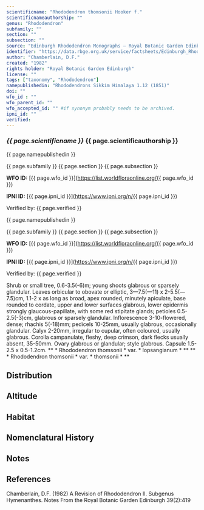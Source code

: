```yaml
---
scientificname: "Rhododendron thomsonii Hooker f."
scientificnameauthorship: ""
genus: "Rhododendron"
subfamily: ""
section: ""
subsection: ""
source: "Edinburgh Rhododendron Monographs – Royal Botanic Garden Edinburgh"
identifier: "https://data.rbge.org.uk/service/factsheets/Edinburgh_Rhododendron_Monographs.xhtml"
author: "Chamberlain, D.F."
created: "1982"
rights holder: "Royal Botanic Garden Edinburgh"
license: ""
tags: ["taxonomy", "Rhododendron"]
namepublishedin: "Rhododendrons Sikkim Himalaya 1.12 (1851)"
doi: ""
wfo_id : ""
wfo_parent_id: ""
wfo_accepted_id: "" #if synonym probably needs to be archived.                      
ipni_id: ""
verified:
---
```

### _{{ page.scientificname }}_ {{ page.scientificauthorship }}
 {{ page.namepublishedin }}

{{ page.subfamily }} {{ page.section }} {{ page.subsection }}

**WFO ID:** [{{ page.wfo_id }}](https://list.worldfloraonline.org/{{ page.wfo_id }})

**IPNI ID:** [{{ page.ipni_id }}](https://www.ipni.org/n/{{ page.ipni_id }})

Verified by: {{ page.verified }}

 {{ page.namepublishedin }}

{{ page.subfamily }} {{ page.section }} {{ page.subsection }}

**WFO ID:** [{{ page.wfo_id }}](https://list.worldfloraonline.org/{{ page.wfo_id }})

**IPNI ID:** [{{ page.ipni_id }}](https://www.ipni.org/n/{{ page.ipni_id }})

Verified by: {{ page.verified }}



Shrub or small tree, 0.6-3.5(-6)m; young shoots glabrous or sparsely glandular. Leaves orbicular to obovate or elliptic, 3—7.5(—11) x 2-5.5(—7.5)cm, 1.1-2 x as long as broad, apex rounded, minutely apiculate, base rounded to cordate, upper and lower surfaces glabrous, lower epidermis strongly glaucous-papillate, with some red stipitate glands; petioles 0.5-2.5(-3)cm, glabrous or sparsely glandular. Inflorescence 3-10-fIowered, dense; rhachis 5(-18)mm; pedicels 10-25mm, usually glabrous, occasionally glandular. Calyx 2-20mm, irregular to cupular, often coloured, usually glabrous. Corolla campanulate, fleshy, deep crimson, dark flecks usually absent, 35-50mm. Ovary glabrous or glandular; style glabrous. Capsule 1.5-2.5 x 0.5-1.2cm. ** * Rhododendron thomsonii * var. * lopsangianum * ** ** * Rhododendron thomsonii * var. * thomsonii * **

## Distribution


## Altitude


## Habitat


## Nomenclatural History

                       
## Notes


## References

Chamberlain, D.F. (1982) A Revision of Rhododendron II. Subgenus Hymenanthes. Notes From the Royal Botanic Garden Edinburgh 39(2):419
